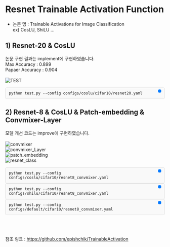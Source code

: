 # Resnet Trainable Activation Function
* 논문 명 : Trainable Activations for Image Classification  <br>
ex) CosLU, ShiLU ...<br>
## 1) Resnet-20 & CosLU  
논문 구현 결과는 implement에 구현하였습니다.<br>
Max Accuracy : 0.899<br>
Papaer Accuracy : 0.904<br> 
<br>
![TEST](https://github.com/user-attachments/assets/5b40b0cd-052d-4c3f-a6ff-ef46002fa2d0)  

<div style="position: relative; background: #f9f9f9; border: 1px solid #ddd; border-radius: 4px; padding: 10px; font-family: monospace;">
<code id="code1">python test.py --config configs/coslu/cifar10/resnet20.yaml</code>
<button onclick="copyToClipboard('code1')" style="position: absolute; top: 5px; right: 10px; background: #007bff; color: white; border: none; border-radius: 4px; padding: 5px; cursor: pointer;">
</div>  

## 2) Resnet-8 & CosLU & Patch-embedding & Convmixer-Layer  
모델 개선 코드는 improve에 구현하였습니다. <br><br>
![convmixer](https://github.com/user-attachments/assets/91dcb285-94c3-4ed7-ab74-ca1919ee0a75)  
![convmixer_Layer](https://github.com/user-attachments/assets/ea18f21b-dab7-47b1-bbc1-3054ff9aaceb)  
![patch_embedding](https://github.com/user-attachments/assets/973dbaf3-d1ac-4172-81d2-cedd4a8601cd)  
![resnet_class](https://github.com/user-attachments/assets/f1094aca-f9a1-4510-9b92-ba27cb1cb5f6)  
  
<div style="position: relative; background: #f9f9f9; border: 1px solid #ddd; border-radius: 4px; padding: 10px; font-family: monospace;">
<code id="code2">python test.py --config configs/coslu/cifar10/resnet8_convmixer.yaml</code>
<button onclick="copyToClipboard('code2')" style="position: absolute; top: 5px; right: 10px; background: #007bff; color: white; border: none; border-radius: 4px; padding: 5px; cursor: pointer;">
</div>  
<div style="position: relative; background: #f9f9f9; border: 1px solid #ddd; border-radius: 4px; padding: 10px; font-family: monospace;">
<code id="code2">python test.py --config configs/shilu/cifar10/resnet8_convmixer.yaml</code>
<button onclick="copyToClipboard('code2')" style="position: absolute; top: 5px; right: 10px; background: #007bff; color: white; border: none; border-radius: 4px; padding: 5px; cursor: pointer;">
</div>
<div style="position: relative; background: #f9f9f9; border: 1px solid #ddd; border-radius: 4px; padding: 10px; font-family: monospace;">
<code id="code2">python test.py --config configs/default/cifar10/resnet8_convmixer.yaml</code>
<button onclick="copyToClipboard('code2')" style="position: absolute; top: 5px; right: 10px; background: #007bff; color: white; border: none; border-radius: 4px; padding: 5px; cursor: pointer;">
</div>
  
<br><br><br>
참조 링크 : https://github.com/epishchik/TrainableActivation 
